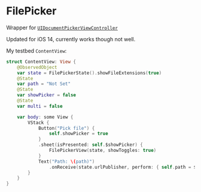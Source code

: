 # FilePicker

Wrapper for [`UIDocumentPickerViewController`](https://developer.apple.com/documentation/uikit/uidocumentpickerviewcontroller)

Updated for iOS 14, currently works though not well.

My testbed `ContentView`:

``` swift
struct ContentView: View {
    @ObservedObject
    var state = FilePickerState().showFileExtensions(true)
    @State
    var path = "Not Set"
    @State
    var showPicker = false
    @State
    var multi = false

    var body: some View {
        VStack {
            Button("Pick file") {
                self.showPicker = true
            }
            .sheet(isPresented: self.$showPicker) {
                FilePickerView(state, showToggles: true)
            }
            Text("Path: \(path)")
                .onReceive(state.urlPublisher, perform: { self.path = $0.path })
        }
    }
}
```
